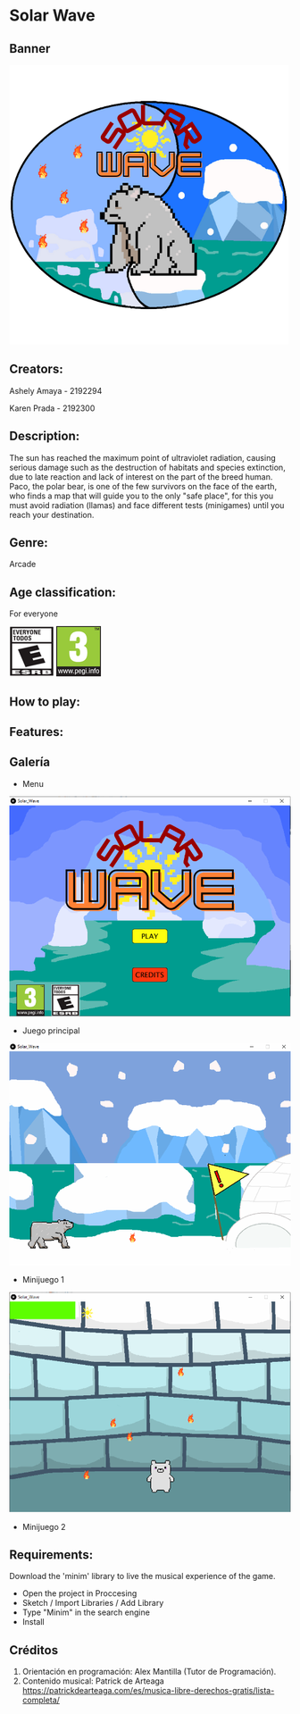 # Solar Wave
## Banner 
![solarwave](solarwave.png)
## Creators:

Ashely Amaya - 2192294

Karen Prada - 2192300

## Description:
The sun has reached the maximum point of ultraviolet radiation, causing serious damage such as the destruction of
habitats and species extinction, due to late reaction and lack of interest on the part of the breed
human. Paco, the polar bear, is one of the few survivors on the face of the earth, who finds a
map that will guide you to the only "safe place", for this you must avoid radiation (llamas) and face
different tests (minigames) until you reach your destination.
## Genre: 
Arcade 
## Age classification:
For everyone

![pegit](pegit.png)
![pegi3](pegi3.png)

## How to play:

## Features:

## Galería
- Menu 

![menu](menu.PNG)

- Juego principal

![juegop](juegop.png)

- Minijuego 1

![mini](mini1.png)

- Minijuego 2

## Requirements:
Download the 'minim' library to live the musical experience of the game.
* Open the project in Proccesing
* Sketch / Import Libraries / Add Library
* Type "Minim" in the search engine
* Install

## Créditos
1. Orientación en programación: Alex Mantilla (Tutor de Programación).
2. Contenido musical: Patrick de Arteaga https://patrickdearteaga.com/es/musica-libre-derechos-gratis/lista-completa/
